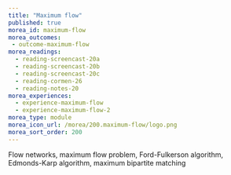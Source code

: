 ```yaml
---
title: "Maximum flow"
published: true
morea_id: maximum-flow
morea_outcomes:
 - outcome-maximum-flow
morea_readings:
  - reading-screencast-20a
  - reading-screencast-20b
  - reading-screencast-20c
  - reading-cormen-26
  - reading-notes-20
morea_experiences:
  - experience-maximum-flow
  - experience-maximum-flow-2
morea_type: module
morea_icon_url: /morea/200.maximum-flow/logo.png
morea_sort_order: 200
---
```


Flow networks, maximum flow problem, Ford-Fulkerson algorithm, Edmonds-Karp algorithm, maximum bipartite matching